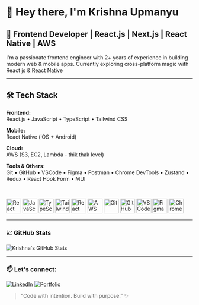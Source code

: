 # 👋 Hey there, I'm Krishna Upmanyu

## 💼 Frontend Developer | React.js | Next.js | React Native | AWS

I'm a passionate frontend engineer with 2+ years of experience in building modern web & mobile apps. Currently exploring cross-platform magic with React js & React Native 

---
## 🛠️ Tech Stack

**Frontend:**  
React.js • JavaScript • TypeScript • Tailwind CSS

**Mobile:**  
React Native (iOS + Android)

**Cloud:**  
AWS (S3, EC2, Lambda - thik thak level)

**Tools & Others:**  
Git • GitHub • VSCode • Figma • Postman • Chrome DevTools • Zustand • Redux • React Hook Form • MUI

<br/>

<p align="left">
  <img src="https://cdn.jsdelivr.net/gh/devicons/devicon/icons/react/react-original.svg" alt="React" width="40" height="40"/>
  <img src="https://cdn.jsdelivr.net/gh/devicons/devicon/icons/javascript/javascript-original.svg" alt="JavaScript" width="40" height="40"/>
  <img src="https://cdn.jsdelivr.net/gh/devicons/devicon/icons/typescript/typescript-original.svg" alt="TypeScript" width="40" height="40"/>
  <img src="https://cdn.jsdelivr.net/gh/devicons/devicon/icons/tailwindcss/tailwindcss-plain.svg" alt="TailwindCSS" width="40" height="40"/>
  <img src="https://cdn.jsdelivr.net/gh/devicons/devicon/icons/react/react-original.svg" alt="React Native" width="40" height="40"/>
  <img src="https://cdn.jsdelivr.net/gh/devicons/devicon/icons/aws/aws-original.svg" alt="AWS" width="40" height="40"/>
  <img src="https://cdn.jsdelivr.net/gh/devicons/devicon/icons/git/git-original.svg" alt="Git" width="40" height="40"/>
  <img src="https://cdn.jsdelivr.net/gh/devicons/devicon/icons/github/github-original.svg" alt="GitHub" width="40" height="40"/>
  <img src="https://cdn.jsdelivr.net/gh/devicons/devicon/icons/vscode/vscode-original.svg" alt="VSCode" width="40" height="40"/>
  <img src="https://cdn.jsdelivr.net/gh/devicons/devicon/icons/figma/figma-original.svg" alt="Figma" width="40" height="40"/>
  <img src="https://cdn.jsdelivr.net/gh/devicons/devicon/icons/chrome/chrome-original.svg" alt="Chrome DevTools" width="40" height="40"/>
</p>



---

### 📈 GitHub Stats
![Krishna's GitHub Stats](https://github-readme-stats.vercel.app/api?username=kforkris&show_icons=true&theme=radical)

---

### 📫 Let's connect:
[![LinkedIn](https://img.shields.io/badge/LinkedIn-0077B5?style=for-the-badge&logo=linkedin&logoColor=white)](https://www.linkedin.com/in/your-profile/)
[![Portfolio](https://img.shields.io/badge/Portfolio-000000?style=for-the-badge&logo=vercel&logoColor=white)](https://portfolio-kforkris-projects.vercel.app)


> “Code with intention. Build with purpose.” ✨
